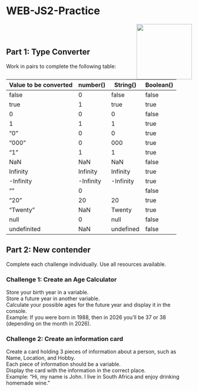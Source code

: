 # WEB-JS2-Practice

<img align="right" width="150" height="150" src="https://media-exp1.licdn.com/dms/image/C4E0BAQF7BYCCZt5epw/company-logo_200_200/0?e=2159024400&v=beta&t=qUAFP9bUgBEEXGVQYpUXW1J_OiP8e0r4rFBpqp8OrxA">


 <br/>
 <br/>


## Part 1: Type Converter

Work in pairs to complete the following table:

| Value to be converted | number()  | String()  | Boolean() |
|-----------------------|-----------|-----------|-----------|
| false                 | 0         | false     | false     |
| true                  | 1         | true      | true      |
| 0                     | 0         | 0         | false     |
| 1                     | 1         | 1         | true      |
| “0”                   | 0         | 0         | true      |
| “000”                 | 0         | 000       | true      |
| “1”                   | 1         | 1         | true      |
| NaN                   | NaN       | NaN       | false     |
| Infinity              | Infinity  | Infinity  | true      |
| -Infinity             | -Infinity | -Infinity | true      |
| “”                    | 0         |           | false     |
| “20”                  | 20        | 20        | true      |
| “Twenty”              | NaN       | Twenty    | true      |
| null                  | 0         | null      | false     |
| undefinited           | NaN       | undefined | false     |


## Part 2:  New contender

Complete each challenge individually. Use all resources available. 

### Challenge 1: Create an Age Calculator

Store your birth year in a variable.<br>
Store a future year in another variable. <br>
Calculate your possible ages for the future year and display it in the console. <br>
Example: If you were born in 1988, then in 2026 you’ll be 37 or 38 (depending on the month in 2026).



### Challenge 2: Create an information card

Create a card holding 3 pieces of information about a person, such as Name, Location, and Hobby.<br>
Each piece of information should be a variable.<br>
Display the card with the information in the correct place.<br>
Example: “Hi, my name is John. I live in South Africa and enjoy drinking homemade wine.”<br>

